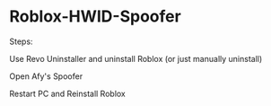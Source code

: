 # Roblox-HWID-Spoofer

Steps:

Use Revo Uninstaller and uninstall Roblox (or just manually uninstall)

Open Afy's Spoofer

Restart PC and Reinstall Roblox
